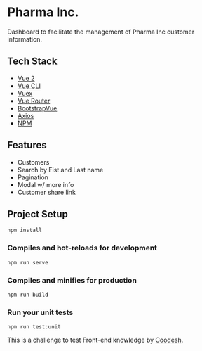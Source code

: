 # Pharma Inc.

Dashboard to facilitate the management of Pharma Inc customer information.

## Tech Stack
- [Vue 2](https://v2.vuejs.org/v2/guide/)
- [Vue CLI](https://cli.vuejs.org/)
- [Vuex](https://vuex.vuejs.org/)
- [Vue Router](https://router.vuejs.org)
- [BootstrapVue](https://bootstrap-vue.org/)
- [Axios](https://github.com/axios/axios)
- [NPM](https://www.npmjs.com/)

## Features
- Customers
- Search by Fist and Last name
- Pagination
- Modal w/ more info
- Customer share link

## Project Setup
```
npm install
```

### Compiles and hot-reloads for development
```
npm run serve
```

### Compiles and minifies for production
```
npm run build
```

### Run your unit tests
```
npm run test:unit
```

This is a challenge to test Front-end knowledge by [Coodesh](https://coodesh.com/).

